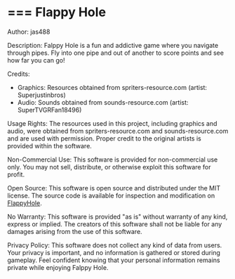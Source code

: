 ===
      Flappy Hole
==========

Author: jas488

Description:
Falppy Hole is a fun and addictive game where you navigate through pipes. Fly into one pipe and out of another to score points and see how far you can go!

Credits:
- Graphics: Resources obtained from spriters-resource.com (artist: Superjustinbros)
- Audio: Sounds obtained from sounds-resource.com (artist: SuperTVGRFan18496)

Usage Rights:
The resources used in this project, including graphics and audio, were obtained from spriters-resource.com and sounds-resource.com and are used with permission. Proper credit to the original artists is provided within the software.

Non-Commercial Use:
This software is provided for non-commercial use only. You may not sell, distribute, or otherwise exploit this software for profit.

Open Source:
This software is open source and distributed under the MIT license. The source code is available for inspection and modification on [FlappyHole](https://github.com/jas488/FlappyHole).

No Warranty:
This software is provided "as is" without warranty of any kind, express or implied. The creators of this software shall not be liable for any damages arising from the use of this software.

Privacy Policy:
This software does not collect any kind of data from users. Your privacy is important, and no information is gathered or stored during gameplay. Feel confident knowing that your personal information remains private while enjoying Falppy Hole.
